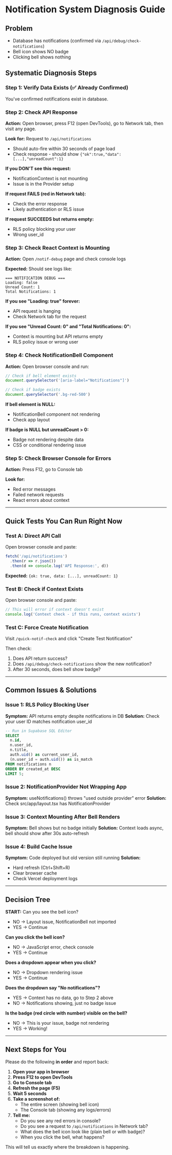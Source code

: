 # Notification System Diagnosis Guide

## Problem
- Database has notifications (confirmed via `/api/debug/check-notifications`)
- Bell icon shows NO badge
- Clicking bell shows nothing

## Systematic Diagnosis Steps

### Step 1: Verify Data Exists (✅ Already Confirmed)
You've confirmed notifications exist in database.

### Step 2: Check API Response
**Action:** Open browser, press F12 (open DevTools), go to Network tab, then visit any page.

**Look for:** Request to `/api/notifications`
- Should auto-fire within 30 seconds of page load
- Check response - should show `{"ok":true,"data":[...],"unreadCount":1}`

**If you DON'T see this request:**
- NotificationContext is not mounting
- Issue is in the Provider setup

**If request FAILS (red in Network tab):**
- Check the error response
- Likely authentication or RLS issue

**If request SUCCEEDS but returns empty:**
- RLS policy blocking your user
- Wrong user_id

### Step 3: Check React Context is Mounting
**Action:** Open `/notif-debug` page and check console logs

**Expected:** Should see logs like:
```
=== NOTIFICATION DEBUG ===
Loading: false
Unread Count: 1
Total Notifications: 1
```

**If you see "Loading: true" forever:**
- API request is hanging
- Check Network tab for the request

**If you see "Unread Count: 0" and "Total Notifications: 0":**
- Context is mounting but API returns empty
- RLS policy issue or wrong user

### Step 4: Check NotificationBell Component
**Action:** Open browser console and run:
```javascript
// Check if bell element exists
document.querySelector('[aria-label="Notifications"]')

// Check if badge exists
document.querySelector('.bg-red-500')
```

**If bell element is NULL:**
- NotificationBell component not rendering
- Check app layout

**If badge is NULL but unreadCount > 0:**
- Badge not rendering despite data
- CSS or conditional rendering issue

### Step 5: Check Browser Console for Errors
**Action:** Press F12, go to Console tab

**Look for:**
- Red error messages
- Failed network requests
- React errors about context

---

## Quick Tests You Can Run Right Now

### Test A: Direct API Call
Open browser console and paste:
```javascript
fetch('/api/notifications')
  .then(r => r.json())
  .then(d => console.log('API Response:', d))
```

**Expected:** `{ok: true, data: [...], unreadCount: 1}`

### Test B: Check if Context Exists
Open browser console and paste:
```javascript
// This will error if context doesn't exist
console.log('Context check - if this runs, context exists')
```

### Test C: Force Create Notification
Visit `/quick-notif-check` and click "Create Test Notification"

Then check:
1. Does API return success?
2. Does `/api/debug/check-notifications` show the new notification?
3. After 30 seconds, does bell show badge?

---

## Common Issues & Solutions

### Issue 1: RLS Policy Blocking User
**Symptom:** API returns empty despite notifications in DB
**Solution:** Check your user ID matches notification user_id
```sql
-- Run in Supabase SQL Editor
SELECT 
  n.id, 
  n.user_id, 
  n.title,
  auth.uid() as current_user_id,
  (n.user_id = auth.uid()) as is_match
FROM notifications n
ORDER BY created_at DESC
LIMIT 5;
```

### Issue 2: NotificationProvider Not Wrapping App
**Symptom:** useNotifications() throws "used outside provider" error
**Solution:** Check src/app/layout.tsx has NotificationProvider

### Issue 3: Context Mounting After Bell Renders
**Symptom:** Bell shows but no badge initially
**Solution:** Context loads async, bell should show after 30s auto-refresh

### Issue 4: Build Cache Issue
**Symptom:** Code deployed but old version still running
**Solution:** 
- Hard refresh (Ctrl+Shift+R)
- Clear browser cache
- Check Vercel deployment logs

---

## Decision Tree

**START:** Can you see the bell icon?
- NO → Layout issue, NotificationBell not imported
- YES → Continue

**Can you click the bell icon?**
- NO → JavaScript error, check console
- YES → Continue

**Does a dropdown appear when you click?**
- NO → Dropdown rendering issue
- YES → Continue

**Does the dropdown say "No notifications"?**
- YES → Context has no data, go to Step 2 above
- NO → Notifications showing, just no badge issue

**Is the badge (red circle with number) visible on the bell?**
- NO → This is your issue, badge not rendering
- YES → Working!

---

## Next Steps for You

Please do the following **in order** and report back:

1. **Open your app in browser**
2. **Press F12 to open DevTools**
3. **Go to Console tab**
4. **Refresh the page (F5)**
5. **Wait 5 seconds**
6. **Take a screenshot of:**
   - The entire screen (showing bell icon)
   - The Console tab (showing any logs/errors)
7. **Tell me:**
   - Do you see any red errors in console?
   - Do you see a request to `/api/notifications` in Network tab?
   - What does the bell icon look like (plain bell or with badge)?
   - When you click the bell, what happens?

This will tell us exactly where the breakdown is happening.

